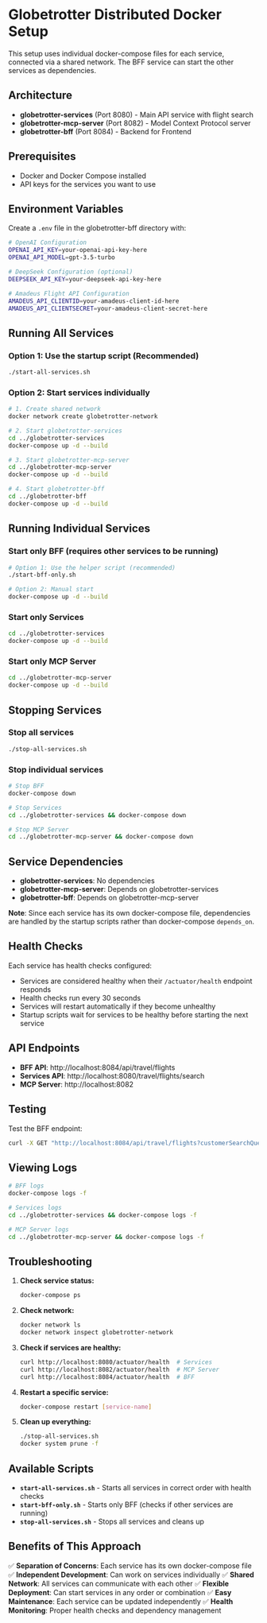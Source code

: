 # Globetrotter Distributed Docker Setup

This setup uses individual docker-compose files for each service, connected via a shared network. The BFF service can start the other services as dependencies.

## Architecture

- **globetrotter-services** (Port 8080) - Main API service with flight search
- **globetrotter-mcp-server** (Port 8082) - Model Context Protocol server
- **globetrotter-bff** (Port 8084) - Backend for Frontend

## Prerequisites

- Docker and Docker Compose installed
- API keys for the services you want to use

## Environment Variables

Create a `.env` file in the globetrotter-bff directory with:

```bash
# OpenAI Configuration
OPENAI_API_KEY=your-openai-api-key-here
OPENAI_API_MODEL=gpt-3.5-turbo

# DeepSeek Configuration (optional)
DEEPSEEK_API_KEY=your-deepseek-api-key-here

# Amadeus Flight API Configuration
AMADEUS_API_CLIENTID=your-amadeus-client-id-here
AMADEUS_API_CLIENTSECRET=your-amadeus-client-secret-here
```

## Running All Services

### Option 1: Use the startup script (Recommended)
```bash
./start-all-services.sh
```

### Option 2: Start services individually
```bash
# 1. Create shared network
docker network create globetrotter-network

# 2. Start globetrotter-services
cd ../globetrotter-services
docker-compose up -d --build

# 3. Start globetrotter-mcp-server
cd ../globetrotter-mcp-server
docker-compose up -d --build

# 4. Start globetrotter-bff
cd ../globetrotter-bff
docker-compose up -d --build
```

## Running Individual Services

### Start only BFF (requires other services to be running)
```bash
# Option 1: Use the helper script (recommended)
./start-bff-only.sh

# Option 2: Manual start
docker-compose up -d --build
```

### Start only Services
```bash
cd ../globetrotter-services
docker-compose up -d --build
```

### Start only MCP Server
```bash
cd ../globetrotter-mcp-server
docker-compose up -d --build
```

## Stopping Services

### Stop all services
```bash
./stop-all-services.sh
```

### Stop individual services
```bash
# Stop BFF
docker-compose down

# Stop Services
cd ../globetrotter-services && docker-compose down

# Stop MCP Server
cd ../globetrotter-mcp-server && docker-compose down
```

## Service Dependencies

- **globetrotter-services**: No dependencies
- **globetrotter-mcp-server**: Depends on globetrotter-services
- **globetrotter-bff**: Depends on globetrotter-mcp-server

**Note**: Since each service has its own docker-compose file, dependencies are handled by the startup scripts rather than docker-compose `depends_on`.

## Health Checks

Each service has health checks configured:
- Services are considered healthy when their `/actuator/health` endpoint responds
- Health checks run every 30 seconds
- Services will restart automatically if they become unhealthy
- Startup scripts wait for services to be healthy before starting the next service

## API Endpoints

- **BFF API**: http://localhost:8084/api/travel/flights
- **Services API**: http://localhost:8080/travel/flights/search
- **MCP Server**: http://localhost:8082

## Testing

Test the BFF endpoint:
```bash
curl -X GET "http://localhost:8084/api/travel/flights?customerSearchQuery=I%20want%20to%20fly%20from%20LAX%20to%20JFK%20on%20January%2015th%202025%20with%201%20passenger%20in%20economy%20class"
```

## Viewing Logs

```bash
# BFF logs
docker-compose logs -f

# Services logs
cd ../globetrotter-services && docker-compose logs -f

# MCP Server logs
cd ../globetrotter-mcp-server && docker-compose logs -f
```

## Troubleshooting

1. **Check service status:**
   ```bash
   docker-compose ps
   ```

2. **Check network:**
   ```bash
   docker network ls
   docker network inspect globetrotter-network
   ```

3. **Check if services are healthy:**
   ```bash
   curl http://localhost:8080/actuator/health  # Services
   curl http://localhost:8082/actuator/health  # MCP Server
   curl http://localhost:8084/actuator/health  # BFF
   ```

4. **Restart a specific service:**
   ```bash
   docker-compose restart [service-name]
   ```

5. **Clean up everything:**
   ```bash
   ./stop-all-services.sh
   docker system prune -f
   ```

## Available Scripts

- **`start-all-services.sh`** - Starts all services in correct order with health checks
- **`start-bff-only.sh`** - Starts only BFF (checks if other services are running)
- **`stop-all-services.sh`** - Stops all services and cleans up

## Benefits of This Approach

✅ **Separation of Concerns**: Each service has its own docker-compose file
✅ **Independent Development**: Can work on services individually
✅ **Shared Network**: All services can communicate with each other
✅ **Flexible Deployment**: Can start services in any order or combination
✅ **Easy Maintenance**: Each service can be updated independently
✅ **Health Monitoring**: Proper health checks and dependency management
